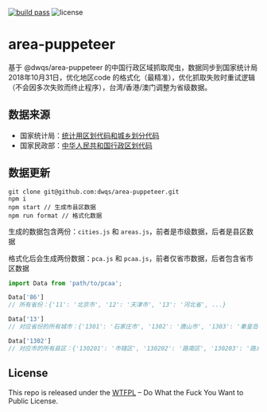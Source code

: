 [![build pass](https://api.travis-ci.org/dwqs/area-puppeteer.svg?branch=master)](https://travis-ci.org/dwqs/area-puppeteer?branch=master) ![license](https://img.shields.io/badge/license-WTFPL%20--%20Do%20What%20the%20Fuck%20You%20Want%20to%20Public%20License-green.svg)

# area-puppeteer
基于 @dwqs/area-puppeteer 的中国行政区域抓取爬虫，数据同步到国家统计局2018年10月31日，优化地区code 的格式化（最精准），优化抓取失败时重试逻辑（不会因多次失败而终止程序），台湾/香港/澳门调整为省级数据。

## 数据来源
* 国家统计局：[统计用区划代码和城乡划分代码](http://www.stats.gov.cn/tjsj/tjbz/tjyqhdmhcxhfdm/2018/index.html)
* 国家民政部：[中华人民共和国行政区划代码](http://www.mca.gov.cn/article/sj/tjbz/a/)

## 数据更新

```
git clone git@github.com:dwqs/area-puppeteer.git
npm i
npm start // 生成市县区数据
npm run format // 格式化数据
```

生成的数据包含两份：`cities.js` 和 `areas.js`，前者是市级数据，后者是县区数据

格式化后会生成两份数据：`pca.js` 和 `pcaa.js`，前者仅省市数据，后者包含省市区数据

```js
import Data from 'path/to/pcaa';

Data['86']
// 所有省份：{'11': '北京市', '12': '天津市', '13': '河北省', ...}

Data['13']
// 对应省份的所有城市：{'1301': '石家庄市', '1302': '唐山市', '1303': '秦皇岛市', ...}

Data['1302']
// 对应市的所有县区：{'130201': '市辖区', '130202': '路南区', '130203': '路北区', ...}
```

## License
This repo is released under the [WTFPL](http://www.wtfpl.net/) – Do What the Fuck You Want to Public License.
